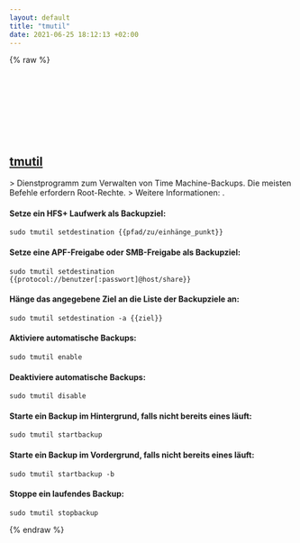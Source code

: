 ```yaml
---
layout: default
title: "tmutil"
date: 2021-06-25 18:12:13 +02:00
---
```

{% raw %}
<h2 id="tmutil">
  <a href="/de/osx/tmutil.html">tmutil</a> <a href="#tmutil"><svg class="icon">
    <use href="/assets/images/unicode_sprite.svg#link" />
  </svg></a>
</h2>
> Dienstprogramm zum Verwalten von Time Machine-Backups. Die meisten Befehle erfordern Root-Rechte.
> Weitere Informationen: <https://ss64.com/osx/tmutil.html>.

#### Setze ein HFS+ Laufwerk als Backupziel:
```shell
sudo tmutil setdestination {{pfad/zu/einhänge_punkt}}
```
#### Setze eine APF-Freigabe oder SMB-Freigabe als Backupziel:
```shell
sudo tmutil setdestination {{protocol://benutzer[:passwort]@host/share}}
```
#### Hänge das angegebene Ziel an die Liste der Backupziele an:
```shell
sudo tmutil setdestination -a {{ziel}}
```
#### Aktiviere automatische Backups:
```shell
sudo tmutil enable
```
#### Deaktiviere automatische Backups:
```shell
sudo tmutil disable
```
#### Starte ein Backup im Hintergrund, falls nicht bereits eines läuft:
```shell
sudo tmutil startbackup
```
#### Starte ein Backup im Vordergrund, falls nicht bereits eines läuft:
```shell
sudo tmutil startbackup -b
```
#### Stoppe ein laufendes Backup:
```shell
sudo tmutil stopbackup
```
{% endraw %}
